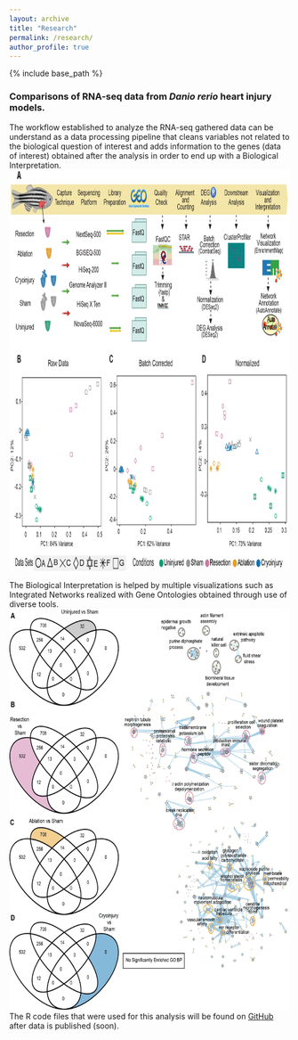 ```yaml
---
layout: archive
title: "Research"
permalink: /research/
author_profile: true
---
```


{% include base_path %}

### Comparisons of RNA-seq data from *Danio rerio* heart injury models.

The workflow established to analyze the RNA-seq gathered data can be understand as a data processing pipeline that cleans variables not related to the biological question of interest and adds information to the genes (data of interest) obtained after the analysis in order to end up with a Biological Interpretation.
<img alt="alt_text" width="1080px" height="720px" src="images/Figure1_corrected_Shape_and_Index_v4.png" />

The Biological Interpretation is helped by multiple visualizations such as Integrated Networks realized with Gene Ontologies obtained through use of diverse tools.
<img alt="alt_text" width="1080px" height="720px" src="images/Networks_4.5_3_Injuries.png" />
The R code files that were used for this analysis will be found on <a href="https://github.com/j">GitHub</a> after data is published (soon).
